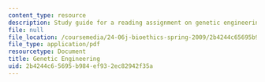 ```yaml
---
content_type: resource
description: Study guide for a reading assignment on genetic engineering.
file: null
file_location: /coursemedia/24-06j-bioethics-spring-2009/2b4244c65695b984ef932ec82942f35a_MIT24_06Js09_study15.pdf
file_type: application/pdf
resourcetype: Document
title: Genetic Engineering
uid: 2b4244c6-5695-b984-ef93-2ec82942f35a
---
```

